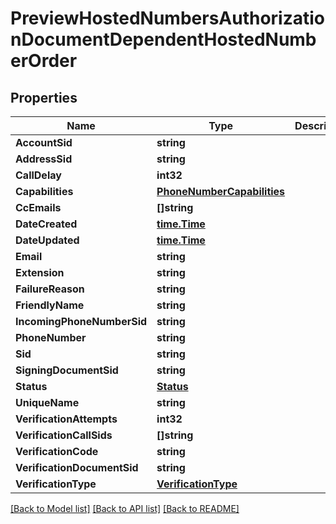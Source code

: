 # PreviewHostedNumbersAuthorizationDocumentDependentHostedNumberOrder

## Properties

Name | Type | Description | Notes
------------ | ------------- | ------------- | -------------
**AccountSid** | **string** |  | [optional] 
**AddressSid** | **string** |  | [optional] 
**CallDelay** | **int32** |  | [optional] 
**Capabilities** | [**PhoneNumberCapabilities**](phone_number_capabilities.md) |  | [optional] 
**CcEmails** | **[]string** |  | [optional] 
**DateCreated** | [**time.Time**](time.Time.md) |  | [optional] 
**DateUpdated** | [**time.Time**](time.Time.md) |  | [optional] 
**Email** | **string** |  | [optional] 
**Extension** | **string** |  | [optional] 
**FailureReason** | **string** |  | [optional] 
**FriendlyName** | **string** |  | [optional] 
**IncomingPhoneNumberSid** | **string** |  | [optional] 
**PhoneNumber** | **string** |  | [optional] 
**Sid** | **string** |  | [optional] 
**SigningDocumentSid** | **string** |  | [optional] 
**Status** | [**Status**](status.md) |  | [optional] 
**UniqueName** | **string** |  | [optional] 
**VerificationAttempts** | **int32** |  | [optional] 
**VerificationCallSids** | **[]string** |  | [optional] 
**VerificationCode** | **string** |  | [optional] 
**VerificationDocumentSid** | **string** |  | [optional] 
**VerificationType** | [**VerificationType**](verification_type.md) |  | [optional] 

[[Back to Model list]](../README.md#documentation-for-models) [[Back to API list]](../README.md#documentation-for-api-endpoints) [[Back to README]](../README.md)


